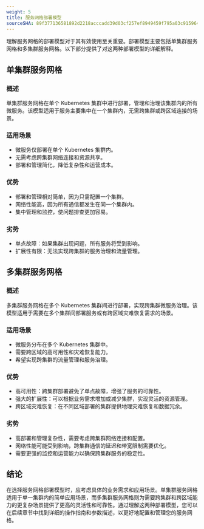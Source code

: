 ```yaml
---
weight: 5
title: 服务网格部署模型
sourceSHA: 89f377136581892d2218acccadd39d03cf257ef8949459f795a03c91596463e1
---
```


理解服务网格的部署模型对于其有效使用至关重要。部署模型主要包括单集群服务网格和多集群服务网格。以下部分提供了对这两种部署模型的详细解释。

## 单集群服务网格

### 概述

单集群服务网格在单个 Kubernetes 集群中进行部署，管理和治理该集群内的所有微服务。该模型适用于服务主要集中在一个集群内，无需跨集群或跨区域连接的场景。

### 适用场景

- 微服务仅部署在单个 Kubernetes 集群内。
- 无需考虑跨集群网络连接和资源共享。
- 部署和管理简化，降低复杂性和运营成本。

### 优势

- 部署和管理相对简单，因为只需配置一个集群。
- 网络性能高，因为所有通信都发生在同一个集群内。
- 集中管理和监控，使问题排查更加容易。

### 劣势

- 单点故障：如果集群出现问题，所有服务将受到影响。
- 扩展性有限：无法实现跨集群的服务治理和流量管理。

## 多集群服务网格

### 概述

多集群服务网格在多个 Kubernetes 集群间进行部署，实现跨集群微服务治理。该模型适用于需要在多个集群间部署服务或有跨区域灾难恢复需求的场景。

### 适用场景

- 微服务分布在多个 Kubernetes 集群中。
- 需要跨区域的高可用性和灾难恢复能力。
- 希望实现跨集群的流量管理和服务治理。

### 优势

- 高可用性：跨集群部署避免了单点故障，增强了服务的可靠性。
- 强大的扩展性：可以根据业务需求增加或减少集群，实现灵活的资源管理。
- 跨区域灾难恢复：在不同区域部署的集群提供地理灾难恢复和数据冗余。

### 劣势

- 高部署和管理复杂性，需要考虑跨集群网络连接和配置。
- 网络性能可能受到影响，跨集群通信的延迟和带宽限制需要优化。
- 需要更强的监控和运营能力以确保跨集群服务的稳定性。

## 结论

在选择服务网格部署模型时，应考虑具体的业务需求和应用场景。单集群服务网格适用于单一集群内的简单应用场景，而多集群服务网格则为需要跨集群和跨区域能力的更复杂场景提供了更高的灵活性和可靠性。通过理解这两种部署模型，您可以在后续章节中找到详细的操作指南和参数描述，以更好地配置和管理您的服务网格。
